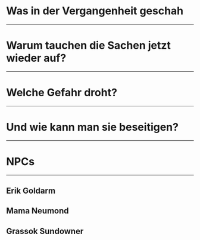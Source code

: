 # Was in der Vergangenheit geschah
---


# Warum tauchen die Sachen jetzt wieder auf?
---


# Welche Gefahr droht?
---


# Und wie kann man sie beseitigen?
---


# NPCs
---


## Erik Goldarm

## Mama Neumond

## Grassok Sundowner

